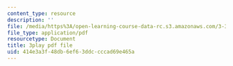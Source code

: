 ```yaml
---
content_type: resource
description: ''
file: /media/https%3A/open-learning-course-data-rc.s3.amazonaws.com/3-320-atomistic-computer-modeling-of-materials-sma-5107-spring-2005/414e3a3f48db6ef63ddccccad69e465a_3FumIu7Qito.pdf
file_type: application/pdf
resourcetype: Document
title: 3play pdf file
uid: 414e3a3f-48db-6ef6-3ddc-cccad69e465a
---
```

